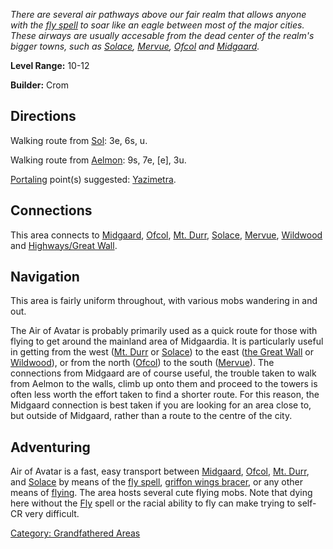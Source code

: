 *There are several air pathways above our fair realm that allows anyone
with the [fly spell](Fly.md "wikilink") to soar like an eagle between
most of the major cities. These airways are usually accesable from the
dead center of the realm's bigger towns, such as
[Solace](:Category:_Town_Of_Solace.md "wikilink"),
[Mervue](:Category:_Mervue.md "wikilink"),
[Ofcol](:Category:_Ofcol.md "wikilink") and
[Midgaard](:Category:_Midgaard.md "wikilink").*

**Level Range:** 10-12

**Builder:** Crom

## Directions

Walking route from [Sol](Sol.md "wikilink"): 3e, 6s, u.

Walking route from [Aelmon](Aelmon.md "wikilink"): 9s, 7e, \[e\], 3u.

[Portaling](Portal.md "wikilink") point(s) suggested:
[Yazimetra](Yazimetra.md "wikilink").

## Connections

This area connects to [Midgaard](:Category:_Midgaard.md "wikilink"),
[Ofcol](:Category:_Ofcol.md "wikilink"), [Mt.
Durr](:Category:_Mt_Durr.md "wikilink"),
[Solace](:Category:_Town_Of_Solace.md "wikilink"),
[Mervue](:Category:_Mervue.md "wikilink"),
[Wildwood](:Category:_Wildwood.md "wikilink") and [Highways/Great
Wall](:Category:_Highways/Great_Wall.md "wikilink").

## Navigation

This area is fairly uniform throughout, with various mobs wandering in
and out.

The Air of Avatar is probably primarily used as a quick route for those
with flying to get around the mainland area of Midgaardia. It is
particularly useful in getting from the west ([Mt.
Durr](:Category:_Mt_Durr.md "wikilink") or
[Solace](:Category:_Town_Of_Solace.md "wikilink")) to the east ([the
Great Wall](:Category:_Highways/Great_Wall.md "wikilink") or
[Wildwood](:Category:_Wildwood.md "wikilink")), or from the north
([Ofcol](:Category:_Ofcol.md "wikilink")) to the south
([Mervue](:Category:_Mervue.md "wikilink")). The connections from
Midgaard are of course useful, the trouble taken to walk from Aelmon to
the walls, climb up onto them and proceed to the towers is often less
worth the effort taken to find a shorter route. For this reason, the
Midgaard connection is best taken if you are looking for an area close
to, but outside of Midgaard, rather than a route to the centre of the
city.

## Adventuring

Air of Avatar is a fast, easy transport between
[Midgaard](:Category:_Midgaard.md "wikilink"),
[Ofcol](:Category:_Ofcol.md "wikilink"), [Mt.
Durr](:Category:_Mt_Durr.md "wikilink"), and
[Solace](:Category:_Town_Of_Solace.md "wikilink") by means of the [fly
spell](Fly.md "wikilink"), [griffon wings
bracer](Griffon_Wings_Bracer.md "wikilink"), or any other means of
[flying](Flying_Flag.md "wikilink"). The area hosts several cute flying
mobs. Note that dying here without the [Fly](Fly "wikilink") spell or
the racial ability to fly can make trying to self-CR very difficult.

[Category: Grandfathered
Areas](Category:_Grandfathered_Areas "wikilink")
